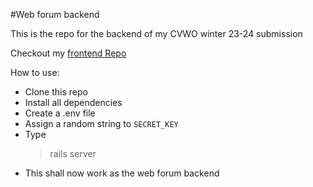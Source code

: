 #Web forum backend

This is the repo for the backend of my CVWO winter 23-24 submission

Checkout my [frontend Repo](https://github.com/ThienDuc3112/CVWO_23-24_Frontend)

How to use: 

- Clone this repo
- Install all dependencies
- Create a .env file
- Assign a random string to `SECRET_KEY`
- Type 
  > rails server
- This shall now work as the web forum backend 
